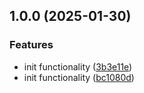 ## 1.0.0 (2025-01-30)


### Features

* init functionality ([3b3e11e](https://github.com/rodbe-io/rbx/commit/3b3e11eecf0a366ba5e54f26b78b2cd77a890f45))
* init functionality ([bc1080d](https://github.com/rodbe-io/rbx/commit/bc1080db919e862fe6cfebe64e7d125d8474db0f))
